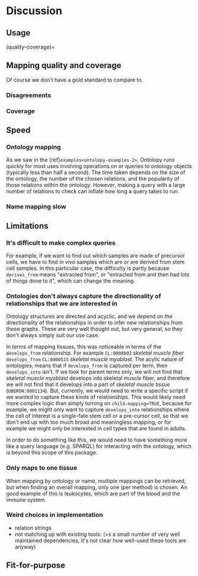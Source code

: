 # Discussion

## Usage

(quality-coverage)=
## Mapping quality and coverage
[//]: # (TODO: Write)

Of course we don't have a gold standard to compare to.

### Disagreements

[//]: # (TODO: Write - how many agreements versus disagreements? Also Qualitatively describe.)

### Coverage

[//]: # (TODO: Write - sensitive to inclusion of the correct data, e.g. CL)


## Speed 

### Ontology mapping
As we saw in the {ref}`examples<ontolopy-examples-2>`, Ontolopy runs quickly for most uses involving operations on or queries to ontology objects (typically less than half a second). 
The time taken depends on the size of the ontology, the number of the chosen relations, and the popularity of those relations within the ontology.
However, making a query with a large number of relations to check can inflate how long a query takes to run.

### Name mapping slow
[//]: # (TODO: Write)


## Limitations

### It's difficult to make complex queries
[//]: # (TODO: Write)
For example, if we want to find out which samples are made of precursor cells, we have to find *in vivo* samples which are or are derived from stem cell samples.
In this particular case, the difficulty is partly because `derives_from` means "extracted from", or "extracted from and then had lots of things done to it", which can change the meaning.



### Ontologies don't always capture the directionality of relationships that we are interested in
[//]: # (TODO: Check if child-mapping still exists)
Ontology structures are directed and acyclic, and we depend on the directionality of the relationships in order to infer new relationships from these graphs. 
These are very well thought out, but very general, so they don't always simply suit our use case. 

In terms of mapping tissues, this was noticeable in terms of the `develops_from` relationship.
For example `CL:0008002` *skeletal muscle fiber* `develops_from` `CL:0000515` *skeletal muscle myoblast*. 
The acylic nature of ontologies, means that if `develops_from` is captured per term, then `develops_into` isn't.
If we look for parent terms only, we will not find that *skeletal muscle myoblast* develops into skeletal muscle fiber, and therefore we will not find that it develops into a part of *skeletal muscle tissue* (`UBERON:0001134`). 
But, currently, we would need to write a specific script if we wanted to capture these kinds of relationships. 
This would likely need more complex logic than simply turning on `child-mapping=TRUE`, because for example, we might only want to capture `develops_into` relationships where the cell of interest is a single-fate stem cell or a pre-cursor cell, so that we don't end up with too much broad and meaningless mapping, or for example we might only be interested in cell types that are found in adults.

In order to do something like this, we would need to have something more like a query language (e.g. SPARQL) for interacting with the ontology, which is beyond this scope of this package.

### Only maps to one tissue
When mapping by ontology or name, multiple mappings can be retrieved, but when finding an overall mapping, only one (per method) is chosen. 
An good example of this is leukocytes, which are part of the blood and the immune system.

### Weird choices in implementation
[//]: # (TODO: Write)
- relation strings
- not matching up with existing tools: (+s a small number of very well maintained dependencies, it's not clear how well-used these tools are anyway)

## Fit-for-purpose
[//]: # (TODO: Write)